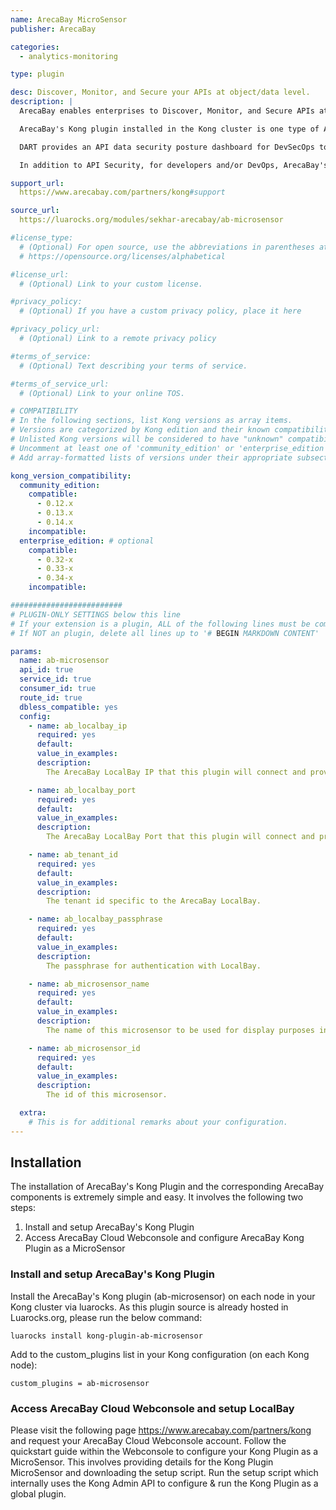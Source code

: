 ```yaml
---
name: ArecaBay MicroSensor
publisher: ArecaBay

categories:
  - analytics-monitoring

type: plugin

desc: Discover, Monitor, and Secure your APIs at object/data level.
description: |
  ArecaBay enables enterprises to Discover, Monitor, and Secure APIs at object/data level.

  ArecaBay's Kong plugin installed in the Kong cluster is one type of ArecaBay MicroSensors that are light-weight software components built to access real-time API call level data without any modification to the applications or their runtime. They enable ArecaBay’s <b>Dynamic API Risk Trackers (DART)</b> and <b>API DLP</b>: a set of API level trackers and Data Leakage Prevention.

  DART provides an API data security posture dashboard for DevSecOps to continuously discover and monitor APIs across all clouds with zero-impact to apps. DART’s anomaly detection enables API DLP to take policy action against highly targeted data fields and transactions. Please visit this <a href = "https://www.arecabay.com/dart/">link</a> for more details.

  In addition to API Security, for developers and/or DevOps, ArecaBay's Kong plugin can be used to monitor and log application API calls with selective object level data.  

support_url:
  https://www.arecabay.com/partners/kong#support

source_url:
  https://luarocks.org/modules/sekhar-arecabay/ab-microsensor

#license_type:
  # (Optional) For open source, use the abbreviations in parentheses at:
  # https://opensource.org/licenses/alphabetical

#license_url:
  # (Optional) Link to your custom license.

#privacy_policy:
  # (Optional) If you have a custom privacy policy, place it here

#privacy_policy_url:
  # (Optional) Link to a remote privacy policy

#terms_of_service:
  # (Optional) Text describing your terms of service.

#terms_of_service_url:
  # (Optional) Link to your online TOS.

# COMPATIBILITY
# In the following sections, list Kong versions as array items.
# Versions are categorized by Kong edition and their known compatibility.
# Unlisted Kong versions will be considered to have "unknown" compatibility.
# Uncomment at least one of 'community_edition' or 'enterprise_edition'.
# Add array-formatted lists of versions under their appropriate subsection.

kong_version_compatibility: 
  community_edition:
    compatible:
      - 0.12.x
      - 0.13.x
      - 0.14.x
    incompatible:
  enterprise_edition: # optional
    compatible:
      - 0.32-x
      - 0.33-x
      - 0.34-x
    incompatible:

#########################
# PLUGIN-ONLY SETTINGS below this line
# If your extension is a plugin, ALL of the following lines must be completed.
# If NOT an plugin, delete all lines up to '# BEGIN MARKDOWN CONTENT'

params: 
  name: ab-microsensor
  api_id: true
  service_id: true
  consumer_id: true
  route_id: true
  dbless_compatible: yes
  config: 
    - name: ab_localbay_ip
      required: yes
      default: 
      value_in_examples:
      description:
        The ArecaBay LocalBay IP that this plugin will connect and provide API event data.

    - name: ab_localbay_port
      required: yes
      default: 
      value_in_examples:
      description:
        The ArecaBay LocalBay Port that this plugin will connect and provide API event data.

    - name: ab_tenant_id
      required: yes
      default: 
      value_in_examples:
      description:
        The tenant id specific to the ArecaBay LocalBay.

    - name: ab_localbay_passphrase
      required: yes
      default: 
      value_in_examples:
      description:
        The passphrase for authentication with LocalBay.

    - name: ab_microsensor_name
      required: yes
      default: 
      value_in_examples:
      description:
        The name of this microsensor to be used for display purposes in the web console.

    - name: ab_microsensor_id
      required: yes
      default: 
      value_in_examples:
      description:
        The id of this microsensor.

  extra:
    # This is for additional remarks about your configuration.
---
```


## Installation
The installation of ArecaBay's Kong Plugin and the corresponding ArecaBay components is extremely simple and easy. It involves the following two steps:
1. Install and setup ArecaBay's Kong Plugin
2. Access ArecaBay Cloud Webconsole and configure ArecaBay Kong Plugin as a MicroSensor

### Install and setup ArecaBay's Kong Plugin
Install the ArecaBay's Kong plugin (ab-microsensor) on each node in your Kong cluster via luarocks. As this plugin source is already hosted in Luarocks.org, please run the below command:

```
luarocks install kong-plugin-ab-microsensor
```

Add to the custom_plugins list in your Kong configuration (on each Kong node):

```
custom_plugins = ab-microsensor
```

### Access ArecaBay Cloud Webconsole and setup LocalBay
Please visit the following page <a href = "https://www.arecabay.com/partners/kong">https://www.arecabay.com/partners/kong</a> and request your ArecaBay Cloud Webconsole account. Follow the quickstart guide within the Webconsole to configure your Kong Plugin as a MicroSensor. This involves providing details for the Kong Plugin MicroSensor and downloading the setup script. Run the setup script which internally uses the Kong Admin API to configure & run the Kong Plugin as a global plugin.  
